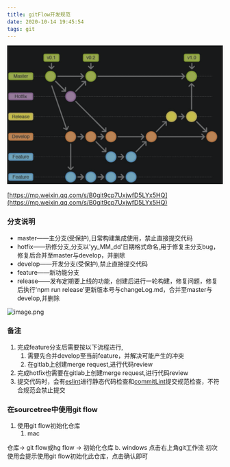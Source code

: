```yaml
---
title: gitFlow开发规范
date: 2020-10-14 19:45:54
tags: git
---
```


![alt](/images/gitFlow.png)

<!-- more -->


[https://mp.weixin.qq.com/s/B0git9cp7UxjwfD5LYx5HQ](https://mp.weixin.qq.com/s/B0git9cp7UxjwfD5LYx5HQ)

### 分支说明

- master——主分支(受保护),日常构建集成使用，禁止直接提交代码
- hotfix——热修分支,分支以'yy_MM_dd'日期格式命名,用于修复主分支bug，修复后合并至master与develop，并删除
- develop——开发分支(受保护),禁止直接提交代码
- feature——新功能分支
- release——发布定期要上线的功能，创建后进行一轮构建，修复问题，修复后执行'npm run release'更新版本号与changeLog.md，合并至master与develop,并删除





![image.png](https://cdn.nlark.com/yuque/0/2020/png/421125/1590147659018-127d1630-3229-491a-a498-37f043105f17.png#align=left&display=inline&height=380&margin=%5Bobject%20Object%5D&name=image.png&originHeight=380&originWidth=614&size=43457&status=done&style=none&width=614)


### 备注

1. 完成feature分支后需要按以下流程进行,
   1. 需要先合并develop至当前feature，并解决可能产生的冲突
   1. 在gitlab上创建merge request,进行代码review
2. 完成hotfix也需要在gitlab上创建merge request,进行代码review
2. 提交代码时，会有[eslint](https://hzecool.yuque.com/rmobir/va1385/nk2ayu)进行静态代码检查和[commitLint](https://hzecool.yuque.com/rmobir/va1385/dpn9i5)提交规范检查，不符合规范会禁止提交





### 在sourcetree中使用git flow

1. 使用git flow初始化仓库
   1. mac

仓库-> git flow或hg flow -> 初始化仓库
b. windows
点击右上角git工作流 初次使用会提示使用git flow初始化此仓库，点击确认即可


